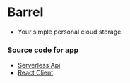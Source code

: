 # Barrel
- Your simple personal cloud storage.

### Source code for app
- [Serverless Api](https://github.com/tylernchls/serverless-notes-app-api)
- [React Client](https://github.com/tylernchls/serverless-notes-app-client)
